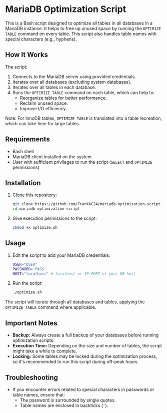 # MariaDB Optimization Script

This is a Bash script designed to optimize all tables in all databases in a MariaDB instance. It helps to free up unused space by running the `OPTIMIZE TABLE` command on every table. This script also handles table names with special characters (e.g., hyphens).

## How It Works

The script:
1. Connects to the MariaDB server using provided credentials.
2. Iterates over all databases (excluding system databases).
3. Iterates over all tables in each database.
4. Runs the `OPTIMIZE TABLE` command on each table, which can help to:
   - Reorganize tables for better performance.
   - Reclaim unused space.
   - Improve I/O efficiency.

Note: For InnoDB tables, `OPTIMIZE TABLE` is translated into a table recreation, which can take time for large tables.

## Requirements

- Bash shell
- MariaDB client installed on the system
- User with sufficient privileges to run the script (`SELECT` and `OPTIMIZE` permissions)

## Installation

1. Clone this repository:
    ```bash
    git clone https://github.com/FrankkC24/mariadb-optimization-script.git
    cd mariadb-optimization-script
    ```

2. Give execution permissions to the script:
    ```bash
    chmod +x optimize.sh
    ```

## Usage

1. Edit the script to add your MariaDB credentials:
    ```bash
    USER="USER"
    PASSWORD='PASS'
    HOST="localhost" # localhost or IP:PORT of your DB host
    ```

2. Run the script:
    ```bash
    ./optimize.sh
    ```

The script will iterate through all databases and tables, applying the `OPTIMIZE TABLE` command where applicable.

## Important Notes

- **Backup:** Always create a full backup of your databases before running optimization scripts.
- **Execution Time:** Depending on the size and number of tables, the script might take a while to complete.
- **Locking:** Some tables may be locked during the optimization process, so it's recommended to run this script during off-peak hours.

## Troubleshooting

- If you encounter errors related to special characters in passwords or table names, ensure that:
  - The password is surrounded by single quotes.
  - Table names are enclosed in backticks (`` ` ``).

